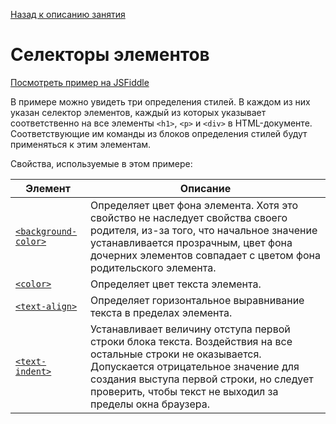 [Назад к описанию занятия](https://github.com/Vladislav-Lyuminarskiy/Web-course/tree/master/05-CSS-2)

# Селекторы элементов

[Посмотреть пример на JSFiddle](https://jsfiddle.net/Vladislav_Lyuminarskiy/2LL4hwm7/)

В примере можно увидеть три определения стилей. В каждом из них указан селектор элементов, каждый из которых указывает соответственно на все элементы `<h1>`, `<p>` и `<div>` в HTML-документе. Соответствующие им команды из блоков определения стилей будут применяться к этим элементам.

Свойства, используемые в этом примере:

Элемент                                                         | Описание
----------------------------------------------------------------|----------------------------------------------------------------
[`<background-color>`](http://htmlbook.ru/css/background-color) | Определяет цвет фона элемента. Хотя это свойство не наследует свойства своего родителя, из-за того, что начальное значение устанавливается прозрачным, цвет фона дочерних элементов совпадает с цветом фона родительского элемента.
[`<color>`](http://htmlbook.ru/css/color)                       | Определяет цвет текста элемента.
[`<text-align>`](http://htmlbook.ru/css/text-align)             | Определяет горизонтальное выравнивание текста в пределах элемента.
[`<text-indent>`](http://htmlbook.ru/css/text-indent)           | Устанавливает величину отступа первой строки блока текста. Воздействия на все остальные строки не оказывается. Допускается отрицательное значение для создания выступа первой строки, но следует проверить, чтобы текст не выходил за пределы окна браузера.